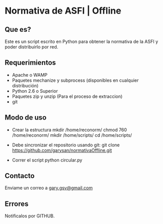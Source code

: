 # Normativa de ASFI | Offline

## Que es?
Este es un script escrito en Python para obtener la normativa de la ASFI y poder distribuirlo por red.

## Requerimientos
- Apache o WAMP
- Paquetes mechanize y subprocess (disponibles en cualquier distribución)
- Python 2.6 o Superior
- Paquetes zip y unzip (Para el proceso de extraccion)
- git

## Modo de uso
- Crear la estructura 
	mkdir /home/reconorm/
	chmod 760 /home/reconorm/
	mkdir /home/scripts/
	cd /home/scripts/

- Debe sincronizar el repositorio usando git:
	git clone https://github.com/garysan/normativaOffline.git
- Correr el script
	python circular.py

## Contacto 
Enviame un correo a gary.gsv@gmail.com

## Errores
Notificalos por GITHUB.

